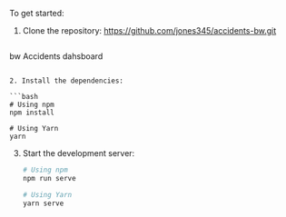 

To get started:

1. Clone the repository:
https://github.com/jones345/accidents-bw.git

   ```bash
  bw Accidents dahsboard
   ```

2. Install the dependencies:

   ```bash
   # Using npm
   npm install

   # Using Yarn
   yarn
   ```

3. Start the development server:

   ```bash
   # Using npm
   npm run serve

   # Using Yarn
   yarn serve
   ```







